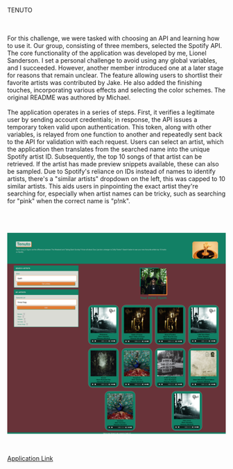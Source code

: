 TENUTO

<br>
<br>
For this challenge, we were tasked with choosing an API and learning how to use it. Our group, consisting of three members, selected the Spotify API. The core functionality of the application was developed by me, Lionel Sanderson. I set a personal challenge to avoid using any global variables, and I succeeded. However, another member introduced one at a later stage for reasons that remain unclear. The feature allowing users to shortlist their favorite artists was contributed by Jake. He also added the finishing touches, incorporating various effects and selecting the color schemes. The original README was authored by Michael.
<br>
<br>
The application operates in a series of steps. First, it verifies a legitimate user by sending account credentials; in response, the API issues a temporary token valid upon authentication. This token, along with other variables, is relayed from one function to another and repeatedly sent back to the API for validation with each request. Users can select an artist, which the application then translates from the searched name into the unique Spotify artist ID. Subsequently, the top 10 songs of that artist can be retrieved. If the artist has made preview snippets available, these can also be sampled. Due to Spotify's reliance on IDs instead of names to identify artists, there's a "similar artists" dropdown on the left, this was capped to 10 similar artists. This aids users in pinpointing the exact artist they're searching for, especially when artist names can be tricky, such as searching for "pink" when the correct name is "p!nk".
<br>
<br>
<br>
<br>


<p align="center">
  <img src=assets/images/Screenshot.png>
</p>

<br />
 
[Application Link](https://l10n37.github.io/Tenuto/)

